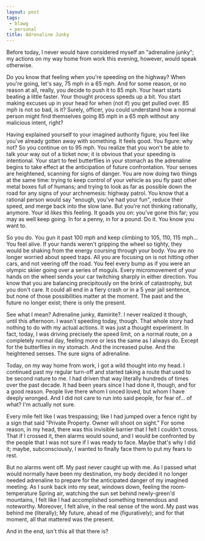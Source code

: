 ```yaml
---
layout: post
tags:
 - blawg
 - personal
title: Adrenaline Junky
---
```


Before today, I never would have
considered myself an "adrenaline junky"; my actions on my way home
from work this evening, however, would speak otherwise.

Do you know that feeling when you're speeding on the highway?
When you're going, let's say, 75 mph in a 65 mph. And for some reason,
or no reason at all, really, you decide to push it to 85
mph. Your heart starts beating a little faster. Your thought process
speeds up a bit. You
start making excuses up in your head for when (not if) you get pulled
over. 85 mph is not so bad, is it? Surely, officer, you could understand
how a normal person might find themselves going 85 mph in
a 65 mph without any malicious intent, right?

Having explained yourself to your imagined authority figure, you feel like you've already gotten away with something. It feels good. You
figure: why not? So you continue on to 95 mph. You realize that you won't be able to
talk your way out of a ticket now; it is obvious that your speeding is
intentional. Your start to feel butterflies in
your stomach as the adrenaline begins to take effect at the anticipation
of future confrontation. Your senses are heightened, scanning for signs
of danger. You are now doing two things at the same
time: trying to keep control of your vehicle as you fly past other metal
boxes full of humans; and
trying to look as far as possible down the road for any signs of your
archnemesis: highway patrol. You
know that a rational person would say "enough, you've had your fun", reduce their speed, and merge
back into the slow lane. But you're not thinking rationally, anymore.
Your id *likes* this feeling. It goads you on: you've gone this far; you
may as well keep going. In for a penny, in for a pound. Do it. You know
you want to.

So you do. You gun it past 100 mph and keep climbing to 105, 110, 115 mph... You feel alive. If your hands weren't gripping
the wheel so tighty, they would be shaking from the energy coursing
through your body. You are no longer worried about speed traps. All you
are focusing on is not hitting other cars, and not veering off the road.
You feel every bump as if you were an olympic skiier going over a series
of moguls. Every
micromovement of your hands on the wheel sends your car twitching sharply in either
direction. You know that you are balancing precipitously on the brink of catastrophy, but you don't care. It
could all end in a fiery crash or in a 5 year jail sentence, but none of
those possibilities matter at the moment. The past and the future no
longer exist; there is only the present.

See what I mean? Adrenaline junky, #amirite?. I never realized it though, until
this afternoon. I wasn't speeding today, though. That whole story had
nothing to do with my actual actions. It was just a thought experiment.
In fact, today, I was driving precisely the
speed limit, on a normal route, on a completely normal day, feeling more
or less the same as I always do. Except for the butterflies in my
stomach. And the increased pulse. And the heightened senses. The sure
signs of adrenaline.

Today, on my way home from work, I got a wild thought into my head. I
continued past my regular turn-off and started taking a route that used to be second
nature to me. I had driven that way literally hundreds of times over the
past decade. It had been years since I had done it, though, and for a good
reason. People live there whom I onced loved, but whom I have deeply wronged. And I did not care to
run into said people, for fear of... of what? I'm actually not sure.

Every mile felt like I was trespassing; like I had jumped over a fence
right by a sign that said "Private Property. Owner will shoot on sight."
For some reason, in my head, there was this invisible barrier that I
felt I couldn't cross. That if I crossed it, then alarms would sound, and I
would be confronted by the people that I was not sure if
I was ready to face. Maybe that's why I did it; maybe, subconsciously, I
wanted to finally face them to put my fears to rest.

But no alarms went off. My past never caught up with me. As I passed what would normally
have been my destination, my body decided it no
longer needed adrenaline to prepare for the anticipated danger of
my imagined meeting. As I sunk back into my seat, windows down,
feeling the room-temperature Spring air, watching the sun set behind
newly-green'd mountains, I felt like I had accomplished something tremendous and
noteworthy. Moreover, I felt alive, in the real sense of the word. My past was behind me (literally);
My future, ahead of me (figuratively); and for that moment, all that
mattered was the present.

And in the end, isn't this all that there is?

